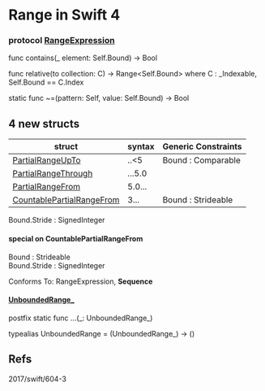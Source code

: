 
# Range in Swift 4

### protocol [RangeExpression](https://developer.apple.com/documentation/swift/rangeexpression)

func contains(_ element: Self.Bound) -> Bool

func relative<C>(to collection: C) -> Range<Self.Bound> where C : \_Indexable, Self.Bound == C.Index

static func ~=(pattern: Self, value: Self.Bound) -> Bool


## 4 new structs

struct | syntax | Generic Constraints
--|-- | --
[PartialRangeUpTo](https://developer.apple.com/documentation/swift/partialrangeupto) | ..<5 | Bound : Comparable
[PartialRangeThrough](https://developer.apple.com/documentation/swift/partialrangethrough) | ...5.0
[PartialRangeFrom](https://developer.apple.com/documentation/swift/partialrangefrom) | 5.0...
[CountablePartialRangeFrom](https://developer.apple.com/documentation/swift/countablepartialrangefrom) | 3... | Bound : Strideable <br>
Bound.Stride : SignedInteger


#### special on CountablePartialRangeFrom



Bound : Strideable <br>
Bound.Stride : SignedInteger

Conforms To: RangeExpression, __Sequence__

#### [UnboundedRange_](https://developer.apple.com/documentation/swift/unboundedrange-qf8)


postfix static func ...(\_: UnboundedRange_)

typealias UnboundedRange = (UnboundedRange_) -> ()

## Refs

2017/swift/604-3
